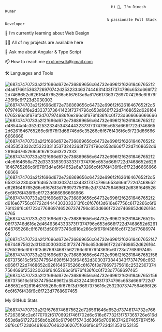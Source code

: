 
                                                     Hi 👋, I'm Dinesh Kumar
                                                     
                                                   A passionate Full Stack Developer

🌱 I’m currently learning about Web Design

👨‍💻 All of my projects are available here

💬 Ask me about Angular & Type Script

📫 How to reach me exploresdk@gmail.com

🛠  Languages and Tools

![68747470733a2f2f696d672e736869656c64732e696f2f62616467652f2d4a6176615363726970742d2532334637444631433f7374796c653d666f722d7468652d6261646765266c6f676f3d6a617661736372697074266c6f676f436f6c6f723d3030303](https://github.com/Dineshcoder0/Dineshcoder0/assets/130560471/b994970a-7916-41b1-b742-73483b60d412)
![687474703a2f2f696d672e736869656c64732e696f2f62616467652f2d507974686f6e2d3337373641423f7374796c653d666f722d7468652d6261646765266c6f676f3d707974686f6e266c6f676f436f6c6f723d666666666666](https://github.com/Dineshcoder0/Dineshcoder0/assets/130560471/4301e620-7578-4499-8c04-8d43773c378f)
![68747470733a2f2f696d672e736869656c64732e696f2f62616467652f2d48544d4c352d2532334534344432373f7374796c653d666f722d7468652d6261646765266c6f676f3d68746d6c35266c6f676f436f6c6f723d666666666666](https://github.com/Dineshcoder0/Dineshcoder0/assets/130560471/d84ee248-fb62-49de-9cab-79bf84ef48bd)
![68747470733a2f2f696d672e736869656c64732e696f2f62616467652f2d435353332d2532333135373242363f7374796c653d666f722d7468652d6261646765266c6f676f3d63737333](https://github.com/Dineshcoder0/Dineshcoder0/assets/130560471/f43d2634-70e5-4f4c-b0a0-d721383066a1)
![68747470733a2f2f696d672e736869656c64732e696f2f62616467652f2d4e6f64656a732d3333393933333f7374796c653d666f722d7468652d6261646765266c6f676f3d4e6f64652e6a73266c6f676f436f6c6f723d666666666666](https://github.com/Dineshcoder0/Dineshcoder0/assets/130560471/fa23ad67-4e51-444f-9b47-df5f99f9a8eb)
![687474703a2f2f696d672e736869656c64732e696f2f62616467652f2d5653253230436f64652d3030374143433f7374796c653d666f722d7468652d6261646765266c6f676f3d76697375616c2d73747564696f2d636f6465266c6f676f436f6c6f723d666666666666](https://github.com/Dineshcoder0/Dineshcoder0/assets/130560471/a9167fb7-d80d-4faa-ab3c-0a920b995863)
![68747470733a2f2f696d672e736869656c64732e696f2f62616467652f2d616e67756c61722d4444303033313f6c6f676f3d616e67756c6172266c6f676f436f6c6f723d7768697465267374796c653d666f722d7468652d6261646765](https://github.com/Dineshcoder0/Dineshcoder0/assets/130560471/be676351-1884-4c45-b762-3f68f0f5b107)
![68747470733a2f2f696d672e736869656c64732e696f2f62616467652f506f73746d616e2d4646364333373f7374796c653d666f722d7468652d6261646765266c6f676f3d506f73746d616e266c6f676f436f6c6f723d7768697465](https://github.com/Dineshcoder0/Dineshcoder0/assets/130560471/9e2990e6-8714-4a96-b2c1-793aa7a1849d)
![68747470733a2f2f696d672e736869656c64732e696f2f62616467652f4769744875622d3130303030303f7374796c653d666f722d7468652d6261646765266c6f676f3d676974687562266c6f676f436f6c6f723d7768697465](https://github.com/Dineshcoder0/Dineshcoder0/assets/130560471/eafab037-c47a-45f5-ac69-43fb0d102724)
![68747470733a2f2f696d672e736869656c64732e696f2f62616467652f56697375616c5f53747564696f5f436f64652d3030373844343f7374796c653d666f722d7468652d6261646765266c6f676f3d76697375616c25323073747564696f253230636f6465266c6f676f436f6c6f723d7768697465](https://github.com/Dineshcoder0/Dineshcoder0/assets/130560471/47e9ef6d-a168-45c9-bf71-8c166be73293)
![68747470733a2f2f696d672e736869656c64732e696f2f62616467652f56697375616c5f53747564696f2d3543324439313f7374796c653d666f722d7468652d6261646765266c6f676f3d76697375616c25323073747564696f266c6f676f436f6c6f723d7768697465](https://github.com/Dineshcoder0/Dineshcoder0/assets/130560471/821ea18f-db93-4282-9e2c-d349b662db44)

My GitHub Stats

![68747470733a2f2f6769746875622d726561646d652d73746174732e76657263656c2e6170702f6170692f746f702d6c616e67732f3f757365726e616d653d6a617272656b6b266c61796f75743d636f6d7061637426746578745f636f6c6f723d6461663764632662675f636f6c6f723d313531353135](https://github.com/Dineshcoder0/Dineshcoder0/assets/130560471/10f88d3e-6f86-47c6-ae97-e93f7fcb3c62)






